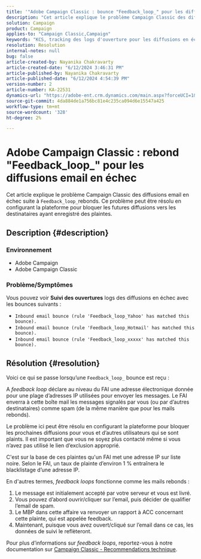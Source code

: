 ```yaml
---
title: '"Adobe Campaign Classic : bounce "Feedback_loop_" pour les diffusions email en échec"'
description: "Cet article explique le problème Campaign Classic des diffusions email en échec suite à Feedback_loop_bounces."
solution: Campaign
product: Campaign
applies-to: "Campaign Classic,Campaign"
keywords: "KCS, tracking des logs d'ouverture pour les diffusions en échec, feedback loop, Inbound email bounce, ACC, "
resolution: Resolution
internal-notes: null
bug: false
article-created-by: Nayanika Chakravarty
article-created-date: "6/12/2024 3:46:31 PM"
article-published-by: Nayanika Chakravarty
article-published-date: "6/12/2024 4:54:39 PM"
version-number: 2
article-number: KA-22531
dynamics-url: "https://adobe-ent.crm.dynamics.com/main.aspx?forceUCI=1&pagetype=entityrecord&etn=knowledgearticle&id=3c4ab7eb-d228-ef11-840b-0022480a40c2"
source-git-commit: 4da884de1a756bc81e4c235ca094d6e15547a425
workflow-type: tm+mt
source-wordcount: '328'
ht-degree: 2%

---
```


# Adobe Campaign Classic : rebond &quot;Feedback_loop_&quot; pour les diffusions email en échec


Cet article explique le problème Campaign Classic des diffusions email en échec suite à `Feedback_loop_`rebonds. Ce problème peut être résolu en configurant la plateforme pour bloquer les futures diffusions vers les destinataires ayant enregistré des plaintes.

## Description {#description}


### Environnement

- Adobe Campaign
- Adobe Campaign Classic


### Problème/Symptômes

Vous pouvez voir <b>Suivi des ouvertures</b> logs des diffusions en échec avec les bounces suivants :

- `Inbound email bounce (rule 'Feedback_loop_Yahoo' has matched this bounce).`
- `Inbound email bounce (rule 'Feedback_loop_Hotmail' has matched this bounce).`
- `Inbound email bounce (rule 'Feedback_loop_xxxxx' has matched this bounce).`



## Résolution {#resolution}


Voici ce qui se passe lorsqu’une `Feedback_loop_` bounce est reçu :

A *feedback loop* déclare au niveau du FAI une adresse électronique donnée pour une plage d’adresses IP utilisées pour envoyer les messages. Le FAI enverra à cette boîte mail les messages signalés par vous (ou par d’autres destinataires) comme spam (de la même manière que pour les mails rebonds).

Le problème ici peut être résolu en configurant la plateforme pour bloquer les prochaines diffusions pour vous et d’autres utilisateurs qui se sont plaints. Il est important que vous ne soyez plus contacté même si vous n’avez pas utilisé le lien d’exclusion approprié.

C&#39;est sur la base de ces plaintes qu&#39;un FAI met une adresse IP sur liste noire. Selon le FAI, un taux de plainte d’environ 1 % entraînera le blacklistage d’une adresse IP.

En d&#39;autres termes, *feedback loops* fonctionne comme les mails rebonds :

1. Le message est initialement accepté par votre serveur et vous est livré.
2. Vous pouvez d’abord ouvrir/cliquer sur l’email, puis décider de qualifier l’email de spam.
3. Le MBP dans cette affaire va renvoyer un rapport à ACC concernant cette plainte, qui est appelée feedback.
4. Maintenant, puisque vous avez ouvert/cliqué sur l’email dans ce cas, les données de suivi le reflèteront.


Pour plus d’informations sur *feedback loops*, reportez-vous à notre documentation sur [Campaign Classic - Recommendations technique](https://experienceleague.adobe.com/docs/deliverability-learn/deliverability-best-practice-guide/additional-resources/campaign/acc-technical-recommendations.html?lang=en#feedback-loop-acc).
